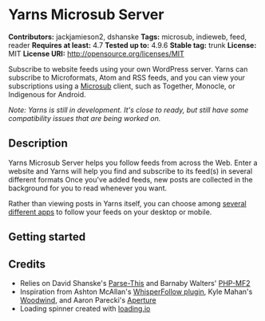 # Yarns Microsub Server #
**Contributors:** jackjamieson2, dshanske
**Tags:** microsub, indieweb, feed, reader
**Requires at least:** 4.7
**Tested up to:** 4.9.6
**Stable tag:** trunk
**License:** MIT
**License URI:** http://opensource.org/licenses/MIT



Subscribe to website feeds using your own WordPress server.  Yarns can subscribe to Microformats, Atom and RSS feeds, and you can view your subscriptions using a [Microsub](http://indieweb.org/Microsub) client, such as Together, Monocle, or Indigenous for Android.

*Note: Yarns is still in development. It's close to ready, but still have some compatibility issues that are being worked on.*

## Description

Yarns Microsub Server helps you follow feeds from across the Web. Enter a website and Yarns will help you find and subscribe to its feed(s) in several different formats Once you've added feeds, new posts are collected in the background for you to read whenever you want.

Rather than viewing posts in Yarns itself, you can choose among [several different apps](https://indieweb.org/Microsub#Clients) to follow your feeds on your desktop or mobile.

## Getting started

## Credits


- Relies on David Shanske's [Parse-This](https://github.com/dshanske/parse-this) and Barnaby Walters' [PHP-MF2](https://github.com/microformats/php-mf2)
- Inspiration from Ashton McAllan's [WhisperFollow plugin](https://github.com/acegiak/WhisperFollow), Kyle Mahan's [Woodwind](https://github.com/kylewm/woodwind), and Aaron Parecki's [Aperture](https://aperture.p3k.io)
- Loading spinner created with [loading.io](https://loading.io/spinner/wedges/-rotate-pie-preloader-gif)
